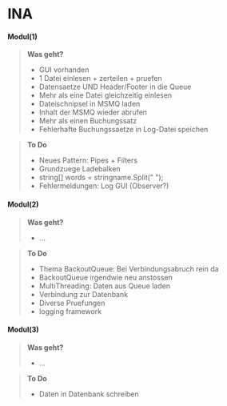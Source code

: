 INA
=====================

#### **Modul(1)**

> **Was geht?**
> - GUI vorhanden
> - 1 Datei einlesen + zerteilen + pruefen
> - Datensaetze UND Header/Footer in die Queue 
> - Mehr als eine Datei gleichzeitig einlesen
> - Dateischnipsel in MSMQ laden
> - Inhalt der MSMQ wieder abrufen
> - Mehr als einen Buchungssatz
> - Fehlerhafte Buchungssaetze in Log-Datei speichen

> **To Do**
> - Neues Pattern: Pipes + Filters
> - Grundzuege Ladebalken
> - string[] words = stringname.Split(" ");
> - Fehlermeldungen: Log GUI (Observer?)


#### **Modul(2)**

> **Was geht?**
> - ...

> **To Do**
> - Thema BackoutQueue: Bei Verbindungsabruch rein da
> - BackoutQueue irgendwie neu anstossen 
> - MultiThreading: Daten aus Queue laden 
> - Verbindung zur Datenbank
> - Diverse Pruefungen
> - logging framework

#### **Modul(3)**

> **Was geht?**
> - ...

> **To Do**
> - Daten in Datenbank schreiben